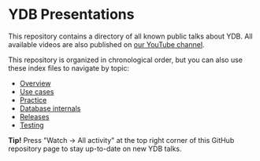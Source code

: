 # YDB Presentations

This repository contains a directory of all known public talks about YDB. All available videos are also published on [our YouTube channel](https://www.youtube.com/c/YDBPlatform).

This repository is organized in chronological order, but you can also use these index files to navigate by topic:

* [Overview](overview.md)
* [Use cases](use_cases.md)
* [Practice](practice.md)
* [Database internals](database_internals.md)
* [Releases](releases.md)
* [Testing](testing.md)

**Tip!** Press "Watch -> All activity" at the top right corner of this GitHub repository page to stay up-to-date on new YDB talks.
